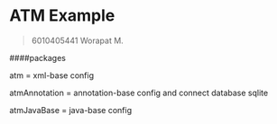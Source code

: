 # ATM Example

>6010405441 Worapat M.

####packages

atm = xml-base config

atmAnnotation = annotation-base config and connect database sqlite

atmJavaBase = java-base config


